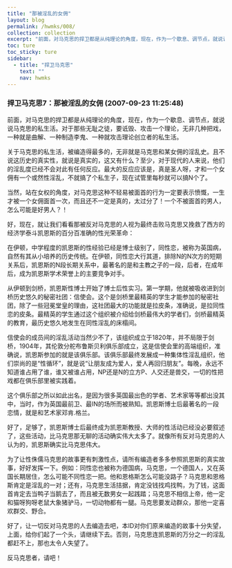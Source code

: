 ```yaml
---
title: "那被淫乱的女佣"
layout: blog
permalink: /hwmks/008/
collection: collection
excerpt: "前面，对马克思的捍卫都是从纯理论的角度，现在，作为一个歇息、调节点，就说说马克思的私生活。对于那些无耻之徒，要诋毁、攻击一个理论，无非几种把戏，一种就是曲解、一种制造李鬼、一种就攻击理论创立者的私生活。"
toc: ture
toc_sticky: ture
sidebar:
  - title: "捍卫马克思"
    text: ""
    nav: hwmks
---
```


### 捍卫马克思7：那被淫乱的女佣 (2007-09-23 11:25:48)

前面，对马克思的捍卫都是从纯理论的角度，现在，作为一个歇息、调节点，就说说马克思的私生活。对于那些无耻之徒，要诋毁、攻击一个理论，无非几种把戏，一种就是曲解、一种制造李鬼、一种就攻击理论创立者的私生活。

关于马克思的私生活，被编造得最多的，无非就是马克思和某女佣的淫乱史。且不说这历史的真实性，就说是真实的，这又有什么？至少，对于现代的人来说，他们的淫乱度已经不会对此有任何反应。最大的反应应该是，真是圣人呀，才和一个女佣有一个或然性淫乱，不就搞了个私生子，现在试管里每秒就可以搞N个了。

当然，站在女权的角度，对马克思这种不轻易被面首的行为一定要表示愤慨，一生才被一个女佣面首一次，而且还不一定是真的，太过分了！一个不被面首的男人，怎么可能是好男人？！

好，现在，就让我们看看那被反对马克思的人视为最终击败马克思又挽救了西方的经济学泰斗凯恩斯的百分百准确的性光荣革命：

在伊顿，中学程度的凯恩斯的性经验已经是博士级别了，同性恋，被称为英国病，自然有其从小培养的历史传统。在伊顿，同性恋大行其道，排除N的N次方的短期关系后，凯恩斯的N段长期关系中，最著名的是和主教之子的一段，后者，在成年后，成为凯恩斯学术荣誉上的主要竞争对手。

从伊顿到剑桥，凯恩斯性博士开始了博士后性实习。第一学期，他就被吸收进到剑桥历史悠久的秘密社团：信使会。这个是剑桥里最精英的学生才能参加的秘密社团，除了一些冠冕堂皇的理由，这社团最大的功能就是拉皮条，准确说，是拉同性恋的皮条。最精英的学生通过这个组织被介绍给剑桥最伟大的学者们，剑桥最精英的教育，最历史悠久地发生在同性淫乱的床榻间。

信使会的成员间的淫乱活动当然少不了，该组织成立于1820年，并不局限于剑桥，1904年，其伦敦分舵布鲁斯贝利俱乐部成立，这是信使会里的高端组织，准确说，凯恩斯参加的就是该俱乐部。该俱乐部最终发展成一种集体性淫乱组织，他们崇尚的是“性循环”，就是说“让朋友成为爱人，爱人再回归朋友”。每晚，永远不知道谁占用了谁，谁又被谁占用，NP还是N的立方P、人交还是兽交，一切的性把戏都在俱乐部里被实践着。

这个俱乐部之所以如此出名，是因为很多英国最出色的学者、艺术家等等都出没其中，当时，作为英国最前卫、最IN的场所而被熟知。凯恩斯博士后最著名的一段恋情，就是和艺术家邓肯.格兰。

好了，足够了，凯恩斯博士后最终成为凯恩斯教授、大师的性活动已经没必要叙述了，这些活动，比马克思那无聊的活动确实伟大太多了。就像所有反对马克思的人认为的，凯恩斯确实比马克思伟大。

为了让性侏儒马克思的故事更有刺激性点，请所有编造者多多参照凯恩斯的真实故事，好好发挥一下。例如：同性恋也被称为德国病，马克思，一个德国人，又在英国长期居住，怎么可能不同性恋一把。他和恩格斯怎么可能没路子？马克思和恩格斯肯定是淫乱的一对；还有，马克思生活拮据，肯定没钱找鸡找鸭，为了钱，这面首肯定去当鸭子当鹅去了，而且被无数男女一起践踏；马克思不相信上帝，他一定和猫呀狗呀老鼠大象猪驴马，一切动物都有一腿。马克思要发动群众，那他一定喜欢群交、野合。

好了，让一切反对马克思的人去编造去吧，本ID对你们原来编造的故事十分失望，上面，给你们起了一个头，请继续下去。否则，马克思连凯恩斯的万分之一的淫乱都赶不上，那也太令人失望了。

反马克思者，请吧！